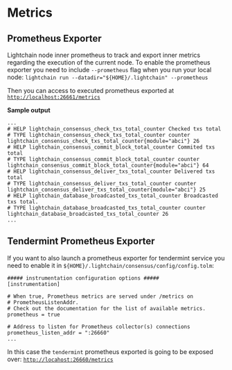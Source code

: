 # Metrics
## Prometheus Exporter

Lightchain node inner prometheus to track and export inner metrics
regarding the execution of the current node. To enable the prometheus exporter
you need to include `--prometheus` flag when you run your local node:
``
lightchain run --datadir="${HOME}/.lightchain" --prometheus
``

Then you can access to executed prometheus exported at 
[`http://localhost:26661/metrics`](http://localhost:26661/metrics)

**Sample output**
```
...
# HELP lightchain_consensus_check_txs_total_counter Checked txs total
# TYPE lightchain_consensus_check_txs_total_counter counter
lightchain_consensus_check_txs_total_counter{module="abci"} 26
# HELP lightchain_consensus_commit_block_total_counter Commited txs total
# TYPE lightchain_consensus_commit_block_total_counter counter
lightchain_consensus_commit_block_total_counter{module="abci"} 64
# HELP lightchain_consensus_deliver_txs_total_counter Delivered txs total
# TYPE lightchain_consensus_deliver_txs_total_counter counter
lightchain_consensus_deliver_txs_total_counter{module="abci"} 25
# HELP lightchain_database_broadcasted_txs_total_counter Broadcasted txs total.
# TYPE lightchain_database_broadcasted_txs_total_counter counter
lightchain_database_broadcasted_txs_total_counter 26
...
```

## Tendermint Prometheus Exporter
If you want to also launch a prometheus exporter for tendermint service
you need to enable it in `${HOME}/.lightchain/consensus/config/config.tolm`:
```
##### instrumentation configuration options #####
[instrumentation]

# When true, Prometheus metrics are served under /metrics on
# PrometheusListenAddr.
# Check out the documentation for the list of available metrics.
prometheus = true

# Address to listen for Prometheus collector(s) connections
prometheus_listen_addr = ":26660"
...
```
In this case the `tendermint` prometheus exported is going to be exposed over:
[`http://locahost:26660/metrics`](http://locahost:26660/metrics)
